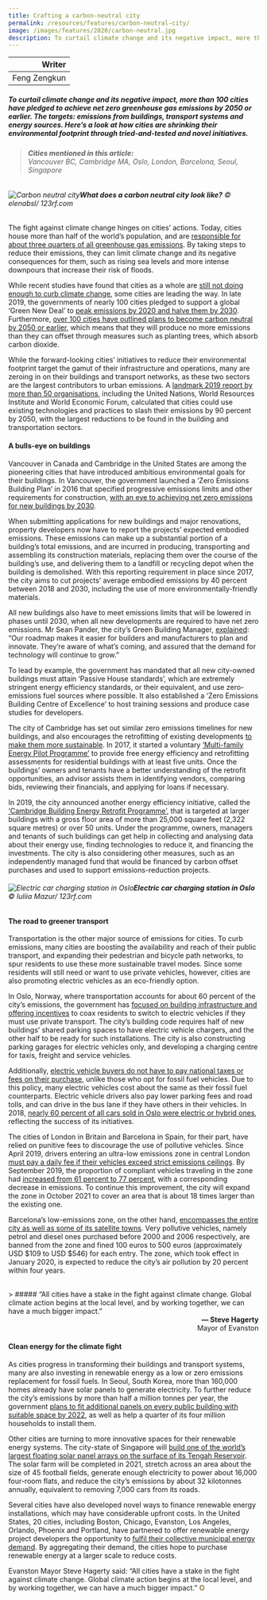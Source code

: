 ```yaml
---
title: Crafting a carbon-neutral city
permalink: /resources/features/carbon-neutral-city/
image: /images/features/2020/carbon-neutral.jpg
description: To curtail climate change and its negative impact, more than 100 cities have pledged to achieve net zero greenhouse gas emissions by 2050 or earlier. The targets emissions from buildings, transport systems and energy sources. Here’s a look at how cities are shrinking their environmental footprint through tried-and-tested and novel initiatives.
---
```


| Writer |
|---:|
| Feng Zengkun |

##### To curtail climate change and its negative impact, more than 100 cities have pledged to achieve net zero greenhouse gas emissions by 2050 or earlier. The targets: emissions from buildings, transport systems and energy sources. Here’s a look at how cities are shrinking their environmental footprint through tried-and-tested and novel initiatives.

> ###### **Cities mentioned in this article:** <br> Vancouver BC, Cambridge MA, Oslo, London, Barcelona, Seoul, Singapore

###### ![Carbon neutral city](/images/features/2020/carbon-neutral.jpg/)**What does a carbon neutral city look like?** © elenabsl/ 123rf.com

The fight against climate change hinges on cities’ actions. Today, cities house more than half of the world’s population, and are [responsible for about three quarters of all greenhouse gas emissions](https://www.unenvironment.org/explore-topics/resource-efficiency/what-we-do/cities/cities-and-climate-change). By taking steps to reduce their emissions, they can limit climate change and its negative consequences for them, such as rising sea levels and more intense downpours that increase their risk of floods.
 
While recent studies have found that cities as a whole are [still not doing enough to curb climate change](https://qz.com/1760352/cities-are-set-to-miss-80-percent-of-their-2020-emission-reduction-goals/), some cities are leading the way. In late 2019, the governments of nearly 100 cities pledged to support a global ‘Green New Deal’ to [peak emissions by 2020 and halve them by 2030](https://www.c40.org/press_releases/global-gnd). Furthermore, [over 100 cities have outlined plans to become carbon neutral by 2050 or earlier](http://sdg.iisd.org/news/77-countries-100-cities-commit-to-net-zero-carbon-emissions-by-2050-at-climate-summit/), which means that they will produce no more emissions than they can offset through measures such as planting trees, which absorb carbon dioxide. 

While the forward-looking cities’ initiatives to reduce their environmental footprint target the gamut of their infrastructure and operations, many are zeroing in on their buildings and transport networks, as these two sectors are the largest contributors to urban emissions. A [landmark 2019 report by more than 50 organisations](https://urbantransitions.global/en/publication/climate-emergency-urban-opportunity/), including the United Nations, World Resources Institute and World Economic Forum, calculated that cities could use existing technologies and practices to slash their emissions by 90 percent by 2050, with the largest reductions to be found in the building and transportation sectors. 

#### **A bulls-eye on buildings**

Vancouver in Canada and Cambridge in the United States are among the pioneering cities that have introduced ambitious environmental goals for their buildings. In Vancouver, the government launched a ‘Zero Emissions Building Plan’ in 2016 that specified progressive emissions limits and other requirements for construction, [with an eye to achieving net zero emissions for new buildings by 2030](https://vancouver.ca/green-vancouver/zero-emissions-buildings.aspx).

When submitting applications for new buildings and major renovations, property developers now have to report the projects’ expected embodied emissions. These emissions can make up a substantial portion of a building’s total emissions, and are incurred in producing, transporting and assembling its construction materials, replacing them over the course of the building’s use, and delivering them to a landfill or recycling depot when the building is demolished. With this reporting requirement in place since 2017, the city aims to cut projects’ average embodied emissions by 40 percent between 2018 and 2030, including the use of more environmentally-friendly materials. 

All new buildings also have to meet emissions limits that will be lowered in phases until 2030, when all new developments are required to have net zero emissions. Mr Sean Pander, the city’s Green Building Manager, [explained](https://www.fastcompany.com/90421205/how-vancouver-is-pushing-for-all-its-new-buildings-to-be-zero-emissions): “Our roadmap makes it easier for builders and manufacturers to plan and innovate. They’re aware of what’s coming, and assured that the demand for technology will continue to grow.”

To lead by example, the government has mandated that all new city-owned buildings must attain ‘Passive House standards’, which are extremely stringent energy efficiency standards, or their equivalent, and use zero-emissions fuel sources where possible. It also established a ‘Zero Emissions Building Centre of Excellence’ to host training sessions and produce case studies for developers. 

The city of Cambridge has set out similar zero emissions timelines for new buildings, and also encourages the retrofitting of existing developments [to make them more sustainable](https://www.cambridgema.gov/CDD/Projects/Climate/NetZeroTaskForce). In 2017, it started a voluntary [‘Multi-family Energy Pilot Programme’](https://www.cambridgema.gov/news/detail.aspx?path=/sitecore/content/home/cdd/news/2018/10/multifamilyenergypilot2) to provide free energy efficiency and retrofitting assessments for residential buildings with at least five units. Once the buildings’ owners and tenants have a better understanding of the retrofit opportunities, an advisor assists them in identifying vendors, comparing bids, reviewing their financials, and applying for loans if necessary.

In 2019, the city announced another energy efficiency initiative, called the [‘Cambridge Building Energy Retrofit Programme’](https://www.cambridgema.gov/Services/buildingretrofitprogram), that is targeted at larger buildings with a gross floor area of more than 25,000 square feet (2,322 square metres) or over 50 units. Under the programme, owners, managers and tenants of such buildings can get help in collecting and analysing data about their energy use, finding technologies to reduce it, and financing the investments. The city is also considering other measures, such as an independently managed fund that would be financed by carbon offset purchases and used to support emissions-reduction projects.

###### ![Electric car charging station in Oslo](/images/features/2020/electric-car-oslo.jpg/)**Electric car charging station in Oslo** © Iuliia Mazur/ 123rf.com

#### **The road to greener transport**

Transportation is the other major source of emissions for cities. To curb emissions, many cities are boosting the availability and reach of their public transport, and expanding their pedestrian and bicycle path networks, to spur residents to use these more sustainable travel modes. Since some residents will still need or want to use private vehicles, however, cities are also promoting electric vehicles as an eco-friendly option. 

In Oslo, Norway, where transportation accounts for about 60 percent of the city’s emissions, the government has [focused on building infrastructure and offering incentives](http://carbonneutralcities.org/wp-content/uploads/2018/09/CNCA-Game-Changers-Report-2018.pdf) to coax residents to switch to electric vehicles if they must use private transport. The city’s building code requires half of new buildings’ shared parking spaces to have electric vehicle chargers, and the other half to be ready for such installations. The city is also constructing parking garages for electric vehicles only, and developing a charging centre for taxis, freight and service vehicles.
 
Additionally, [electric vehicle buyers do not have to pay national taxes or fees on their purchase](https://www.theguardian.com/environment/2020/apr/19/norway-and-the-a-ha-moment-that-made-electric-cars-the-answer), unlike those who opt for fossil fuel vehicles. Due to this policy, many electric vehicles cost about the same as their fossil fuel counterparts. Electric vehicle drivers also pay lower parking fees and road tolls, and can drive in the bus lane if they have others in their vehicles. In 2018, [nearly 60 percent of all cars sold in Oslo were electric or hybrid ones](https://www.citylab.com/environment/2018/12/norway-electric-vehicle-models-incentives-car-free-oslo/578932/), reflecting the success of its initiatives. 

The cities of London in Britain and Barcelona in Spain, for their part, have relied on punitive fees to discourage the use of pollutive vehicles. Since April 2019, drivers entering an ultra-low emissions zone in central London [must pay a daily fee if their vehicles exceed strict emissions ceilings](https://www.london.gov.uk/what-we-do/environment/pollution-and-air-quality/mayors-ultra-low-emission-zone-london). By September 2019, the proportion of compliant vehicles traveling in the zone had [increased from 61 percent to 77 percent](https://www.london.gov.uk/press-releases/mayoral/ulez-reduces-polluting-cars-by-13500-every-day), with a corresponding decrease in emissions. To continue this improvement, the city will expand the zone in October 2021 to cover an area that is about 18 times larger than the existing one. 

Barcelona’s low-emissions zone, on the other hand, [encompasses the entire city as well as some of its satellite towns](https://www.theguardian.com/world/2019/dec/31/barcelona-to-open-southern-europes-biggest-low-emissions-zone). Very pollutive vehicles, namely petrol and diesel ones purchased before 2000 and 2006 respectively, are banned from the zone and fined 100 euros to 500 euros (approximately USD $109 to USD $546) for each entry. The zone, which took effect in January 2020, is expected to reduce the city’s air pollution by 20 percent within four years.

<br>
> ##### “All cities have a stake in the fight against climate change. Global climate action begins at the local level, and by working together, we can have a much bigger impact.”

<div align="right"><b>— Steve Hagerty</b> <br> Mayor of Evanston </div>

#### **Clean energy for the climate fight**

As cities progress in transforming their buildings and transport systems, many are also investing in renewable energy as a low or zero emissions replacement for fossil fuels. In Seoul, South Korea, more than 160,000 homes already have solar panels to generate electricity. To further reduce the city’s emissions by more than half a million tonnes per year, the government [plans to fit additional panels on every public building with suitable space by 2022](https://www.weforum.org/agenda/2019/11/solar-power-seoul-south-korea/), as well as help a quarter of its four million households to install them.

Other cities are turning to more innovative spaces for their renewable energy systems. The city-state of Singapore will [build one of the world’s largest floating solar panel arrays on the surface of its Tengah Reservoir](https://www.straitstimes.com/singapore/environment/sembcorp-to-build-singapores-largest-floating-solar-farm-covering-45-football). The solar farm will be completed in 2021, stretch across an area about the size of 45 football fields, generate enough electricity to power about 16,000 four-room flats, and reduce the city’s emissions by about 32 kilotonnes annually, equivalent to removing 7,000 cars from its roads. 

Several cities have also developed novel ways to finance renewable energy installations, which may have considerable upfront costs. In the United States, 20 cities, including Boston, Chicago, Evanston, Los Angeles, Orlando, Phoenix and Portland, have partnered to offer renewable energy project developers the opportunity to [fulfil their collective municipal energy demand](https://www.boston.gov/news/mayor-walsh-calls-renewable-energy-developers-multi-city-large-scale-projects). By aggregating their demand, the cities hope to purchase renewable energy at a larger scale to reduce costs. 

Evanston Mayor Steve Hagerty said: “All cities have a stake in the fight against climate change. Global climate action begins at the local level, and by working together, we can have a much bigger impact.” **<font color="#967942">O</font>**
